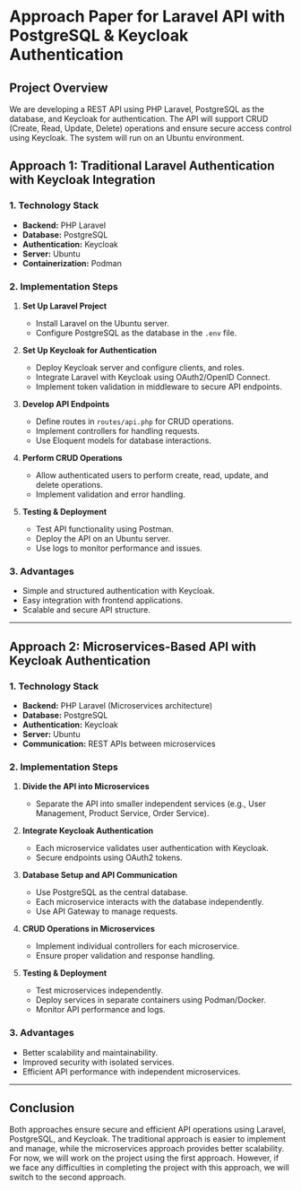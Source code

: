 # Approach Paper for Laravel API with PostgreSQL & Keycloak Authentication

## Project Overview

We are developing a REST API using PHP Laravel, PostgreSQL as the database, and Keycloak for authentication. The API will support CRUD (Create, Read, Update, Delete) operations and ensure secure access control using Keycloak. The system will run on an Ubuntu environment.

## Approach 1: Traditional Laravel Authentication with Keycloak Integration

### 1. **Technology Stack**

- **Backend:** PHP Laravel
- **Database:** PostgreSQL
- **Authentication:** Keycloak
- **Server:** Ubuntu
- **Containerization:** Podman

### 2. **Implementation Steps**

1. **Set Up Laravel Project**
   - Install Laravel on the Ubuntu server.
   - Configure PostgreSQL as the database in the `.env` file.

2. **Set Up Keycloak for Authentication**
   - Deploy Keycloak server and configure clients, and roles.
   - Integrate Laravel with Keycloak using OAuth2/OpenID Connect.
   - Implement token validation in middleware to secure API endpoints.

3. **Develop API Endpoints**
   - Define routes in `routes/api.php` for CRUD operations.
   - Implement controllers for handling requests.
   - Use Eloquent models for database interactions.

4. **Perform CRUD Operations**
   - Allow authenticated users to perform create, read, update, and delete operations.
   - Implement validation and error handling.

5. **Testing & Deployment**
   - Test API functionality using Postman.
   - Deploy the API on an Ubuntu server.
   - Use logs to monitor performance and issues.

### 3. **Advantages**

- Simple and structured authentication with Keycloak.
- Easy integration with frontend applications.
- Scalable and secure API structure.

---

## Approach 2: Microservices-Based API with Keycloak Authentication

### 1. **Technology Stack**

- **Backend:** PHP Laravel (Microservices architecture)
- **Database:** PostgreSQL
- **Authentication:** Keycloak
- **Server:** Ubuntu
- **Communication:** REST APIs between microservices

### 2. **Implementation Steps**

1. **Divide the API into Microservices**
   - Separate the API into smaller independent services (e.g., User Management, Product Service, Order Service).

2. **Integrate Keycloak Authentication**
   - Each microservice validates user authentication with Keycloak.
   - Secure endpoints using OAuth2 tokens.

3. **Database Setup and API Communication**
   - Use PostgreSQL as the central database.
   - Each microservice interacts with the database independently.
   - Use API Gateway to manage requests.

4. **CRUD Operations in Microservices**
   - Implement individual controllers for each microservice.
   - Ensure proper validation and response handling.

5. **Testing & Deployment**
   - Test microservices independently.
   - Deploy services in separate containers using Podman/Docker.
   - Monitor API performance and logs.

### 3. **Advantages**

- Better scalability and maintainability.
- Improved security with isolated services.
- Efficient API performance with independent microservices.

---

## Conclusion

Both approaches ensure secure and efficient API operations using Laravel, PostgreSQL, and Keycloak. The traditional approach is easier to implement and manage, while the microservices approach provides better scalability. For now, we will work on the project using the first approach. However, if we face any difficulties in completing the project with this approach, we will switch to the second approach.

